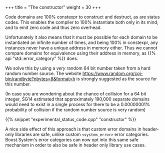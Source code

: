 +++
title = "The constructor"
weight = 30
+++

Code domains are 100% constexpr to construct and destruct, as are status codes.
This enables the compiler to 100% instantiate both only in its mind, and to emit
zero code and thus zero overhead.

Unfortunately it also means that it must be possible for each domain to be instantiated an infinite
number of times, and being 100% in constexpr, any instances never have a unique
address in memory either. Thus we cannot compare domains for equivalence using
their address in memory, as {{% api "std::error_category" %}} does.

We solve this by using a *very* random 64 bit number taken from a hard random
number source. The website https://www.random.org/cgi-bin/randbyte?nbytes=8&format=h
is strongly suggested as the source for this number.

(In case you are wondering about the chance of collision for a 64 bit integer, SG14 estimated that
approximately 190,000 separate domains would need to exist in a single process
for there to be a 0.00000001% probability of collision if the random number
source is very random)

{{% snippet "experimental_status_code.cpp" "constructor" %}}

A nice side effect of this approach is that custom error domains in header-only
libraries are safe, unlike custom `<system_error>` error categories. Boost.System's
error categories can now opt into this same safe mechanism in order to also be
safe in header only library use cases.
